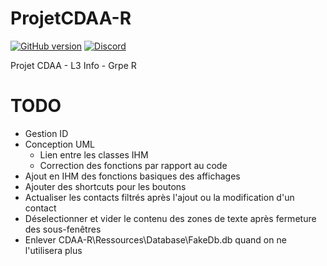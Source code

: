 # ProjetCDAA-R

[![GitHub version](https://img.shields.io/badge/version-1.0-purple.svg)](https://img.shields.io/badge)
[![Discord](https://img.shields.io/discord/756176190603132959.svg?label=&logo=discord&logoColor=ffffff&color=7389D8&labelColor=6A7EC2)](https://discord.gg/eSRhuNeWCy)

Projet CDAA - L3 Info - Grpe R

# TODO
- Gestion ID
- Conception UML
  - Lien entre les classes IHM
  - Correction des fonctions par rapport au code
- Ajout en IHM des fonctions basiques des affichages
- Ajouter des shortcuts pour les boutons
- Actualiser les contacts filtrés après l'ajout ou la modification d'un contact
- Déselectionner et vider le contenu des zones de texte après fermeture des sous-fenêtres
- Enlever CDAA-R\Ressources\Database\FakeDb.db quand on ne l'utilisera plus
